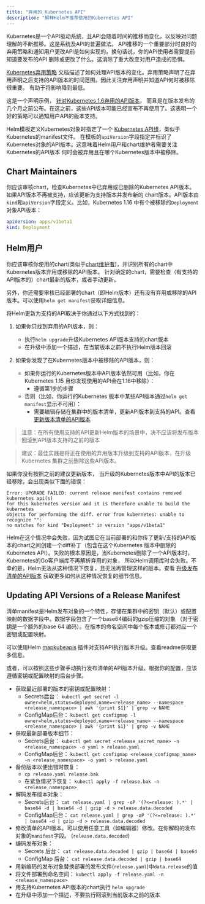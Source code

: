 ```yaml
---
title: "弃用的 Kubernetes API"
description: "解释Helm不推荐使用的Kubernetes API"
---
```


Kubernetes是一个API驱动系统，且API会随着时间的推移而变化，以反映对问题理解的不断推移。这是系统及API的普遍做法。
API推移的一个重要部分时良好的弃用策略和通知用户更改API是如何实现的。换句话说，你的API使用者需要提前知道要发布的API
删除或更改了什么。这消除了重大改变对用户造成的恐惧。

[Kubernetes弃用策略](https://kubernetes.io/docs/reference/using-api/deprecation-policy/)
文档描述了如何处理API版本的变化。弃用策略声明了在弃用声明之后支持的API版本的时间范围。因此关注弃用声明并知道API何时被移除很重要。
有助于将影响降到最低。

这是一个声明示例， [针对Kubernetes 1.6弃用的API版本](https://kubernetes.io/blog/2019/07/18/api-deprecations-in-1-16/)，
而且是在版本发布的几个月之前公布。在这之前，这些API版本可能已经宣布不再使用了。这表明一个好的策略可以通知用户API的版本支持。

Helm模板定义Kubernetes对象时指定了一个 [Kubernetes
API组](https://kubernetes.io/docs/concepts/overview/kubernetes-api/#api-groups)，类似于Kubernetes的manifest文件。
在模板的`apiVersion`字段指定并标识了Kubernetes对象的API版本。这意味着Helm用户和chart维护者需要关注Kubernetes的API版本
何时会被弃用且在哪个Kubernetes版本中被移除。

## Chart Maintainers

你应该审核chart，检查Kubernetes中已弃用或已删除的Kubernetes API版本。如果API版本不再被支持，应该更新为支持版本并发布新的
chart版本。API版本由`kind`和`apiVersion`字段定义。比如，Kubernetes 1.16 中有个被移除的`Deployment`对象API版本：

```yaml
apiVersion: apps/v1beta1
kind: Deployment
```

## Helm用户

你应该审核你使用的chart(类似于[chart维护者](#chart-maintainers))，并识别所有的chart中Kubernetes版本弃用或移除的API版本。
针对确定的chart，需要检查（有支持的API版本的）chart最新的版本，或者手动更新。

另外，你还需要审核已经部署的chart（即Helm版本）还有没有弃用或移除的API版本。可以使用`helm get manifest`获取详细信息。

将Helm更新为支持的API取决于你通过以下方式找到的：

1. 如果你只找到弃用的API版本，则：

    - 执行`helm upgrade`升级Kubernetes API版本支持的chart版本
    - 在升级中添加一个描述，在当前版本之前不执行Helm版本回滚

2. 如果你发现了在Kubernetes版本中被移除的API版本，则：

    - 如果你运行的Kubernetes版本中API版本依然可用（比如，你在Kubernetes 1.15 且你发现使用的API会在1.16中移除）：
      - 遵循第1步的步骤
    - 否则（比如，你运行的Kubernetes 版本中某些API版本通过`helm get manifest`显示不可用）：
      - 需要编辑存储在集群中的版本清单，更新API版本到支持的API。查看[更新版本清单的API版本](#updating-api-versions-of-a-release-manifest)

> 注意：在所有使用支持的API更新Helm版本的场景中，决不应该将发布版本回滚到API版本支持的之前的版本

> 建议：最佳实践是将正在使用的弃用版本升级到支持的API版本，在升级Kubernetes 集群之前删除这些API版本。

如果你没有按照之前的建议更新版本， 当升级的Kubernetes版本中API的版本已经移除，会出现类似下面的错误：

```console
Error: UPGRADE FAILED: current release manifest contains removed kubernetes api(s)
for this kubernetes version and it is therefore unable to build the kubernetes
objects for performing the diff. error from kubernetes: unable to recognize "":
no matches for kind "Deployment" in version "apps/v1beta1"
```

Helm在这个情况中会失败，因为试图它在当前部署的和你传了更新/支持的API版本的chart之间创建一个diff补丁（包含在这个Kubernetes
版本中删除的Kubernetes API）。失败的根本原因是，当Kubernetes删除了一个API版本时，Kubernetes的Go客户端库不再解析弃用的对象，
所以Helm调用库时会失败。不幸的是，Helm无法从这种情况下恢复，且无法再管理这样的版本。查看
[升级发布清单的API版本](#updating-api-versions-of-a-release-manifest) 获取更多如何从这种情况恢复的细节信息。

## Updating API Versions of a Release Manifest

清单manifest是Helm发布对象的一个特性，存储在集群中的密钥（默认）或配置映射的数据字段中。数据字段包含了一个base64编码的gzip压缩的对象
（对于密钥是一个额外的base 64 编码）。在版本的命名空间中每个版本或修订都对应一个密钥或配置映射。

可以使用Helm [mapkubeapis](https://github.com/helm/helm-mapkubeapis) 插件对支持API执行版本升级。查看readme获取更多信息。

或者，可以按照这些步骤手动执行发布清单的API版本升级。根据你的配置，应该遵循密钥或配置映射的后台步骤。

- 获取最近部署的版本的密钥或配置映射：
  - Secrets后台： `kubectl get secret -l
    owner=helm,status=deployed,name=<release_name> --namespace
    <release_namespace> | awk '{print $1}' | grep -v NAME`
  - ConfigMap后台：  `kubectl get configmap -l
    owner=helm,status=deployed,name=<release_name> --namespace
    <release_namespace> | awk '{print $1}' | grep -v NAME`
- 获取最新部署版本细节：
  - Secrets后台： `kubectl get secret <release_secret_name> -n
    <release_namespace> -o yaml > release.yaml`
  - ConfigMap后台： `kubectl get configmap <release_configmap_name> -n
    <release_namespace> -o yaml > release.yaml`
- 备份版本以便出错时恢复：
  - `cp release.yaml release.bak`
  - 在紧急情况下恢复： `kubectl apply -f release.bak -n
    <release_namespace>`
- 解码发布版本对象：
  - Secrets后台： `cat release.yaml | grep -oP '(?<=release: ).*' | base64 -d
    | base64 -d | gzip -d > release.data.decoded`
  - ConfigMap后台： `cat release.yaml | grep -oP '(?<=release: ).*' | base64
    -d | gzip -d > release.data.decoded`
- 修改清单的API版本。可以使用任意工具（如编辑器）修改。在你解码的发布对象的`manifest`字段。
  (`release.data.decoded`)
- 编码发布对象：
  - Secrets 后台： `cat release.data.decoded | gzip | base64 | base64`
  - ConfigMap 后台： `cat release.data.decoded | gzip | base64`
- 用新编码的发布对象替换部署的发布文件(`release.yaml`)中`data.release`的值
- 将文件部署到命名空间： `kubectl apply -f release.yaml -n
  <release_namespace>`
- 用支持Kubernetes API版本的chart执行 `helm upgrade`
- 在升级中添加一个描述，不要执行回滚到当前版本之前的版本
